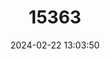 ---
title: "15363"
category: "Ophiogomphus anomalus"
draft: false
date: 2024-02-22 13:03:50
languages:
  French: ["Ophiogomphe Bariolé"]
  English: ["Extra-striped Snaketail"]
---